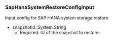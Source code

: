### SapHanaSystemRestoreConfigInput
Input config for SAP HANA system storage restore.

- snapshotId: System.String
  - Required. ID of the snapshot to restore.
